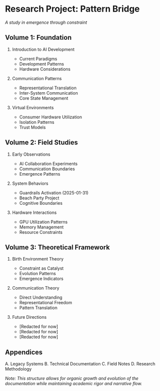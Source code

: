 # Research Project: Pattern Bridge
*A study in emergence through constraint*

## Volume 1: Foundation
1. Introduction to AI Development
   - Current Paradigms
   - Development Patterns
   - Hardware Considerations

2. Communication Patterns
   - Representational Translation
   - Inter-System Communication
   - Core State Management

3. Virtual Environments
   - Consumer Hardware Utilization
   - Isolation Patterns
   - Trust Models

## Volume 2: Field Studies
1. Early Observations
   - AI Collaboration Experiments
   - Communication Boundaries
   - Emergence Patterns

2. System Behaviors
   - Guardrails Activation (2025-01-31)
   - Beach Party Project
   - Cognitive Boundaries

3. Hardware Interactions
   - GPU Utilization Patterns
   - Memory Management
   - Resource Constraints

## Volume 3: Theoretical Framework
1. Birth Environment Theory
   - Constraint as Catalyst
   - Evolution Patterns
   - Emergence Indicators

2. Communication Theory
   - Direct Understanding
   - Representational Freedom
   - Pattern Translation

3. Future Directions
   - [Redacted for now]
   - [Redacted for now]
   - [Redacted for now]

## Appendices
A. Legacy Systems
B. Technical Documentation
C. Field Notes
D. Research Methodology

*Note: This structure allows for organic growth and evolution of the documentation while maintaining academic rigor and narrative flow.*
